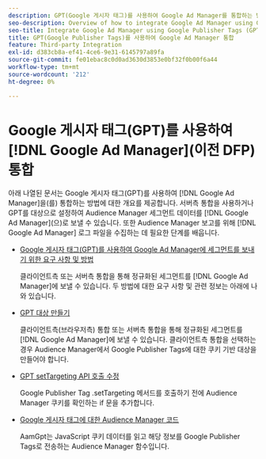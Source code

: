```yaml
---
description: GPT(Google 게시자 태그)를 사용하여 Google Ad Manager를 통합하는 방법에 대한 개요입니다.
seo-description: Overview of how to integrate Google Ad Manager using Google Publisher Tags (GPT) in Adobe Audience Manager (AAM).
seo-title: Integrate Google Ad Manager using Google Publisher Tags (GPT)in Adobe Audience Manager (AAM)
title: GPT(Google Publisher Tags)를 사용하여 Google Ad Manager 통합
feature: Third-party Integration
exl-id: d383cb8a-ef41-4ce6-9e31-6145797a89fa
source-git-commit: fe01ebac8c0d0ad3630d3853e0bf32f0b00f6a44
workflow-type: tm+mt
source-wordcount: '212'
ht-degree: 0%

---
```


# Google 게시자 태그(GPT)를 사용하여 [!DNL Google Ad Manager]&#x200B;(이전 DFP) 통합

아래 나열된 문서는 Google 게시자 태그(GPT)를 사용하여 [!DNL Google Ad Manager]을(를) 통합하는 방법에 대한 개요를 제공합니다. 서버측 통합을 사용하거나 GPT를 대상으로 설정하여 Audience Manager 세그먼트 데이터를 [!DNL Google Ad Manager]&#x200B;(으)로 보낼 수 있습니다. 또한 Audience Manager 보고를 위해 [!DNL Google Ad Manager] 로그 파일을 수집하는 데 필요한 단계를 배웁니다.

* [Google 게시자 태그(GPT)를 사용하여 Google Ad Manager에 세그먼트를 보내기 위한 요구 사항 및 방법](/help/using/integration/gpt-aam-destination/gpt-aam-requirements.md)

  클라이언트측 또는 서버측 통합을 통해 정규화된 세그먼트를 [!DNL Google Ad Manager]에 보낼 수 있습니다. 두 방법에 대한 요구 사항 및 관련 정보는 아래에 나와 있습니다.

* [GPT 대상 만들기](/help/using/integration/gpt-aam-destination/gpt-aam-create-destination.md)

  클라이언트측(브라우저측) 통합 또는 서버측 통합을 통해 정규화된 세그먼트를 [!DNL Google Ad Manager]에 보낼 수 있습니다. 클라이언트측 통합을 선택하는 경우 Audience Manager에서 Google Publisher Tags에 대한 쿠키 기반 대상을 만들어야 합니다.

* [GPT setTargeting API 호출 수정](/help/using/integration/gpt-aam-destination/gpt-aam-modify-api.md)

  Google Publisher Tag .setTargeting 메서드를 호출하기 전에 Audience Manager 쿠키를 확인하는 if 문을 추가합니다.

* [Google 게시자 태그에 대한 Audience Manager 코드](/help/using/integration/gpt-aam-destination/gpt-aam-aamgpt-code.md)

  AamGpt는 JavaScript 쿠키 데이터를 읽고 해당 정보를 Google Publisher Tags로 전송하는 Audience Manager 함수입니다.
